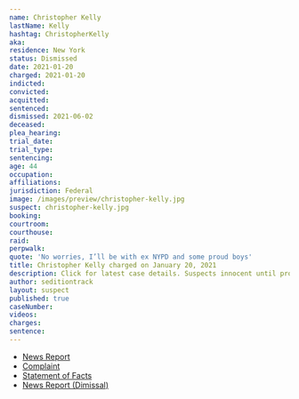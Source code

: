```yaml
---
name: Christopher Kelly
lastName: Kelly
hashtag: ChristopherKelly
aka:
residence: New York
status: Dismissed
date: 2021-01-20
charged: 2021-01-20
indicted:
convicted:
acquitted:
sentenced:
dismissed: 2021-06-02
deceased:
plea_hearing:
trial_date:
trial_type:
sentencing:
age: 44
occupation:
affiliations:
jurisdiction: Federal
image: /images/preview/christopher-kelly.jpg
suspect: christopher-kelly.jpg
booking:
courtroom:
courthouse:
raid:
perpwalk:
quote: 'No worries, I’ll be with ex NYPD and some proud boys'
title: Christopher Kelly charged on January 20, 2021
description: Click for latest case details. Suspects innocent until proven guilty.
author: seditiontrack
layout: suspect
published: true
caseNumber: 
videos:
charges:
sentence:
---
```

- [News Report](https://www.nydailynews.com/new-york/ny-retired-nypd-brother-capitol-riot-charges-20210121-qnobfub6n5d6vexmco7jhktxem-story.html)
- [Complaint](https://www.justice.gov/opa/page/file/1362961/download)
- [Statement of Facts](https://www.justice.gov/opa/page/file/1362961/download)
- [News Report (Dimissal)](https://13wham.com/news/nation-world/prosecutors-drop-case-against-man-charged-in-capitol-riot)
